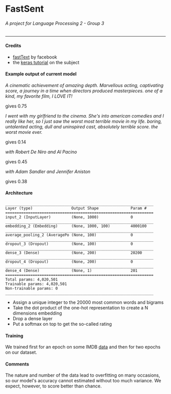 # FastSent
###### A project for Language Processing 2 - Group 3

---

#### Credits

- [fastText](https://github.com/facebookresearch/fastText) by facebook
- the [keras tutorial](https://github.com/fchollet/keras/blob/master/examples/imdb_fasttext.py) on the subject

#### Example output of current model


*A cinematic achievement of amazing depth. Marvellous acting, captivating score,
a journey in a time when directors produced masterpieces. one of a kind, my favorite film,
I LOVE IT!*

gives 0.75

*I went with my girlfriend to the cinema. She's into american comedies and I
really like her, so I just saw the worst most terrible movie in my life.
boring, untalented acting, dull and uninspired cast, absolutely terrible score.
the worst movie ever.*

gives 0.14

*with Robert De Niro and Al Pacino*

gives 0.45

*with Adam Sandler and Jennifer Aniston*

gives  0.38



#### Architecture


	_________________________________________________________________
	Layer (type)                 Output Shape              Param #
	=================================================================
	input_2 (InputLayer)         (None, 1000)              0
	_________________________________________________________________
	embedding_2 (Embedding)      (None, 1000, 100)         4000100
	_________________________________________________________________
	average_pooling_2 (AveragePo (None, 100)               0
	_________________________________________________________________
	dropout_3 (Dropout)          (None, 100)               0
	_________________________________________________________________
	dense_3 (Dense)              (None, 200)               20200
	_________________________________________________________________
	dropout_4 (Dropout)          (None, 200)               0
	_________________________________________________________________
	dense_4 (Dense)              (None, 1)                 201
	=================================================================
	Total params: 4,020,501
	Trainable params: 4,020,501
	Non-trainable params: 0
	_________________________________________________________________

- Assign a unique integer to the 20000 most common words and bigrams
- Take the dot product of the one-hot representation to create a N dimensions embedding
- Drop a dense layer
- Put a softmax on top to get the so-called rating

#### Training

We trained first for an epoch on some IMDB [data](http://ai.stanford.edu/~amaas/data/sentiment/)
and then for two epochs on our dataset.


#### Comments

The nature and number of the data lead to overfitting on many occasions,
so our model's accuracy cannot estimated without too much variance. We expect,
however, to score better than chance.
